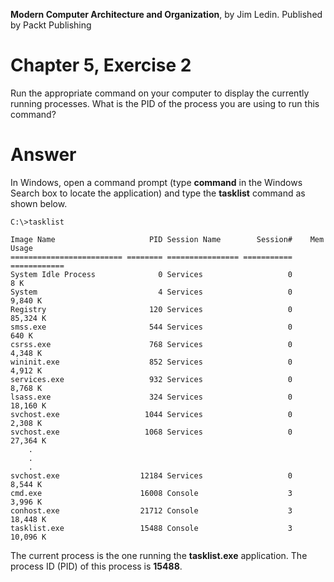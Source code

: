 __Modern Computer Architecture and Organization__, by Jim Ledin. Published by Packt Publishing
# Chapter 5, Exercise 2
Run the appropriate command on your computer to display the currently running processes. What is the PID of the process you are using to run this command?

# Answer
In Windows, open a command prompt (type **command** in the Windows Search box to locate the application) and type the **tasklist** command as shown below.

```
C:\>tasklist

Image Name                     PID Session Name        Session#    Mem Usage
========================= ======== ================ =========== ============
System Idle Process              0 Services                   0          8 K
System                           4 Services                   0      9,840 K
Registry                       120 Services                   0     85,324 K
smss.exe                       544 Services                   0        640 K
csrss.exe                      768 Services                   0      4,348 K
wininit.exe                    852 Services                   0      4,912 K
services.exe                   932 Services                   0      8,768 K
lsass.exe                      324 Services                   0     18,160 K
svchost.exe                   1044 Services                   0      2,308 K
svchost.exe                   1068 Services                   0     27,364 K
    .
    .
    .
svchost.exe                  12184 Services                   0      8,544 K
cmd.exe                      16008 Console                    3      3,996 K
conhost.exe                  21712 Console                    3     18,448 K
tasklist.exe                 15488 Console                    3     10,096 K
```

The current process is the one running the **tasklist.exe** application. The process ID (PID) of this process is **15488**.